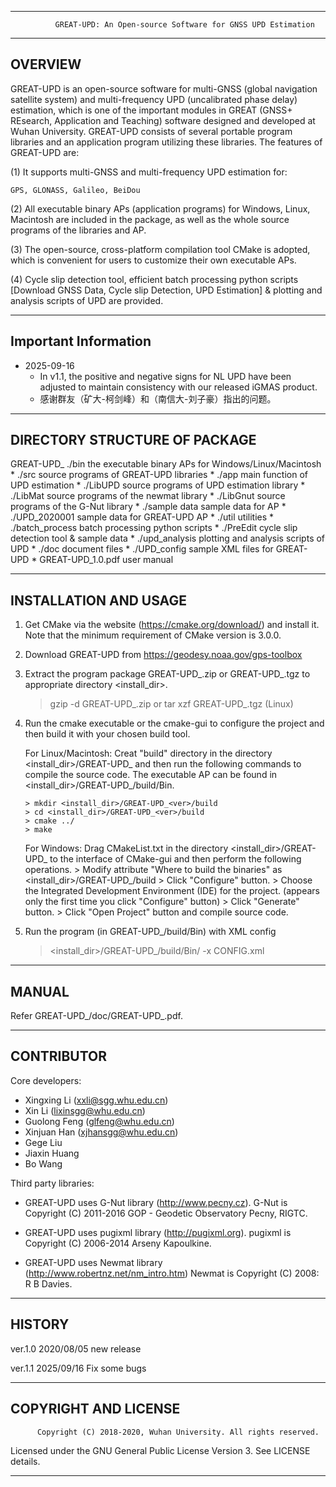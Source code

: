 ---------------------------------------------------------------------------------------------

              GREAT-UPD: An Open-source Software for GNSS UPD Estimation

---------------------------------------------------------------------------------------------

## OVERVIEW

GREAT-UPD is an open-source software for multi-GNSS (global navigation satellite system) and 
multi-frequency UPD (uncalibrated phase delay) estimation, which is one of the important 
modules in GREAT (GNSS+ REsearch, Application and Teaching) software designed and developed at 
Wuhan University. GREAT-UPD consists of several portable program libraries and an application 
program utilizing these libraries. The features of GREAT-UPD are:

(1) It supports multi-GNSS and multi-frequency UPD estimation for: 

    GPS, GLONASS, Galileo, BeiDou

(2) All executable binary APs (application programs) for Windows, Linux, Macintosh are included 
    in the package, as well as the whole source programs of the libraries and AP.

(3) The open-source, cross-platform compilation tool CMake is adopted, which is convenient for 
    users to customize their own executable APs.

(4) Cycle slip detection tool, efficient batch processing python scripts [Download 
    GNSS Data, Cycle slip Detection, UPD Estimation] & plotting and analysis scripts of UPD are 
    provided. 

---------------------------------------------------------------------------------------------

## **Important Information**

- 2025-09-16
  - In v1.1, the positive and negative signs for NL UPD have been adjusted to maintain consistency with our released iGMAS product. 
  - 感谢群友（矿大-柯剑峰）和（南信大-刘子豪）指出的问题。

---

## DIRECTORY STRUCTURE OF PACKAGE

  GREAT-UPD_<ver>
  ./bin                              the executable binary APs for Windows/Linux/Macintosh *
  ./src                              source programs of GREAT-UPD libraries *
    ./app                            main function of UPD estimation *
    ./LibUPD                         source programs of UPD estimation library *
    ./LibMat                         source programs of the newmat library *
    ./LibGnut                        source programs of the G-Nut library *
  ./sample data                      sample data for AP *
    ./UPD_2020001                    sample data for GREAT-UPD AP *
  ./util                             utilities *
    ./batch_process                  batch processing python scripts *
    ./PreEdit                        cycle slip detection tool & sample data *
    ./upd_analysis                   plotting and analysis scripts of UPD *
  ./doc                              document files *
    ./UPD_config                     sample XML files for GREAT-UPD *
	GREAT-UPD_1.0.pdf                user manual

---------------------------------------------------------------------------------------------

## INSTALLATION AND USAGE

 1. Get CMake via the website (https://cmake.org/download/) and install it. Note that the 
    minimum requirement of CMake version is 3.0.0.

 2. Download GREAT-UPD from https://geodesy.noaa.gov/gps-toolbox

 3. Extract the program package GREAT-UPD_<ver>.zip or GREAT-UPD_<ver>.tgz to appropriate
    directory <install_dir>. 

    > gzip -d GREAT-UPD_<ver>.zip or tar xzf GREAT-UPD_<ver>.tgz (Linux)
    
 4. Run the cmake executable or the cmake-gui to configure the project and then build
    it with your chosen build tool. 
    
    For Linux/Macintosh: 
    Creat "build" directory in the directory <install_dir>/GREAT-UPD_<ver>
    and then run the following commands to compile the source code. The executable AP can
    be found in <install_dir>/GREAT-UPD_<ver>/build/Bin.
    
        > mkdir <install_dir>/GREAT-UPD_<ver>/build
        > cd <install_dir>/GREAT-UPD_<ver>/build
        > cmake ../
        > make
    
    For Windows: 
    Drag CMakeList.txt in the directory <install_dir>/GREAT-UPD_<ver> to the
    interface of CMake-gui and then perform the following operations.
        > Modify attribute "Where to build the binaries" as <install_dir>/GREAT-UPD_<ver>/build
        > Click "Configure" button.
        > Choose the Integrated Development Environment (IDE) for the project. (appears only
          the first time you click "Configure" button)
        > Click "Generate" button.
        > Click "Open Project" button and compile source code.
    
 5. Run the program (in GREAT-UPD_<ver>/build/Bin) with XML config

    > <install_dir>/GREAT-UPD_<ver>/build/Bin/<pgm> -x CONFIG.xml

---------------------------------------------------------------------------------------------

## MANUAL

  Refer GREAT-UPD_<ver>/doc/GREAT-UPD_<ver>.pdf.

---------------------------------------------------------------------------------------------

## CONTRIBUTOR

   Core developers:

   * Xingxing Li (xxli@sgg.whu.edu.cn)
   * Xin Li (lixinsgg@whu.edu.cn)
   * Guolong Feng (glfeng@whu.edu.cn)
   * Xinjuan Han (xjhansgg@whu.edu.cn)
   * Gege Liu 
   * Jiaxin Huang 
   * Bo Wang 


   Third party libraries:

   * GREAT-UPD uses G-Nut library (http://www.pecny.cz).
     G-Nut is Copyright (C) 2011-2016 GOP - Geodetic Observatory Pecny, RIGTC.
     
   * GREAT-UPD uses pugixml library (http://pugixml.org).
     pugixml is Copyright (C) 2006-2014 Arseny Kapoulkine.

   * GREAT-UPD uses Newmat library (http://www.robertnz.net/nm_intro.htm)
     Newmat is  Copyright (C) 2008: R B Davies.

---------------------------------------------------------------------------------------------

## HISTORY

  ver.1.0      2020/08/05 new release

  ver.1.1      2025/09/16 Fix some bugs

---------------------------------------------------------------------------------------------

## COPYRIGHT AND LICENSE

          Copyright (C) 2018-2020, Wuhan University. All rights reserved.

 Licensed under the GNU General Public License Version 3.
 See LICENSE details.

---------------------------------------------------------------------------------------------

